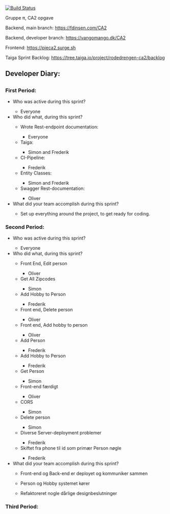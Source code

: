 [![Build Status](https://travis-ci.com/fdinsen/CA2.svg?branch=developer)](https://travis-ci.com/fdinsen/CA2)

Gruppe π, CA2 opgave

Backend, main branch: https://fdinsen.com/CA2

Backend, developer branch: https://vangomango.dk/CA2

Frontend: https://pieca2.surge.sh

Taiga Sprint Backlog: https://tree.taiga.io/project/rodedrengen-ca2/backlog

<h2>Developer Diary:<h2>
<h3>First Period:</h3>
<ul>
<li>Who was active during this sprint?</li>
<ul><li>Everyone</li></ul>

<li>Who did what, during this sprint?</li>
<ul>
<li>Wrote Rest-endpoint documentation:</li>
<ul><li>Everyone</li></ul>

<li>Taiga:</li>
<ul><li>Simon and Frederik</li></ul>

<li>CI-Pipeline:</li>
<ul><li>Frederik</li></ul>

<li>Entity Classes:</li>
<ul><li>Simon and Frederik</li></ul>

<li>Swagger Rest-documentation:</li>
<ul><li>Oliver</li></ul>

</ul>
<li>What did your team accomplish during this sprint?</li>
<ul><li>Set up everything around the project, to get ready for coding.</li></ul>
</ul>

<h3>Second Period:</h3>
<ul>
<li>Who was active during this sprint?</li>
<ul><li>Everyone</li></ul>

<li>Who did what, during this sprint?</li>
<ul>
<li>Front End, Edit person</li>
<ul><li>Oliver</li></ul>

<li>Get All Zipcodes</li>
<ul><li>Simon</li></ul>

<li>Add Hobby to Person</li>
<ul><li>Frederik</li></ul>

<li>Front end, Delete person</li>
<ul><li>Oliver</li></ul>

<li>Front end, Add hobby to person</li>
<ul><li>Oliver</li></ul>

<li>Add Person</li>
<ul><li>Frederik</li></ul>

<li>Add Hobby to Person</li>
<ul><li>Frederik</li></ul>

<li>Get Person</li>
<ul><li>Simon</li></ul>

<li>Front-end færdigt</li>
<ul><li>Oliver</li></ul>

<li>CORS</li>
<ul><li>Simon</li></ul>

<li>Delete person</li>
<ul><li>Simon</li></ul>

<li>Diverse Server-deployment problemer</li>
<ul><li>Frederik</li></ul>

<li>Skiftet fra phone til id som primær Person nøgle</li>
<ul><li>Frederik</li></ul>

</ul>
<li>What did your team accomplish during this sprint?</li>
<ul><li>Front-end og Back-end er deployet og kommuniker sammen</li></ul>
<ul><li>Person og Hobby systemet kører</li></ul>
<ul><li>Refaktoreret nogle dårlige designbeslutninger</li></ul>
</ul>

<h3>Third Period:</h3>
